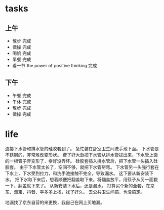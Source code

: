 # tasks
## 上午
* 散步 完成
* 做操 完成
* 喝奶 完成
* 早餐 完成
* 看一节 the power of positive thinking 完成
## 下午
* 午餐 完成
* 午休 完成
* 散步 完成
* 做操 完成

# life
连接下水管和排水管的硅胶套到了。
急忙装在卧室卫生间洗手池下面。
下水管是不锈钢的，非常难改变形状。
费了好大劲把下水管从排水管拔出来，下水管上面的一根管子弄变形了，幸好没弄坏。
硅胶套插入排水管后，把下水管一头插入硅胶套。
由于下水管太长了，空间不够，就把下水管掰弯。
下水管另一头强行套在下水上，下水受到拉力，和洗手池接触不完全，导致漏水。
这下要从新安装下水。
把下水取下来后，想着顺便把翻盖取下来，将翻盖放平，用筷子从另一面戳一下，翻盖就下来了。
从新安装下水后，还是漏水。
打算买个新的全套，在京东、淘宝、抖音、平多多上找，找了好久。
去公共卫生间搞，也没搞定。

地漏找了京东自营的来更换，我自己在网上买地漏。

